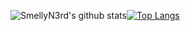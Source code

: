 ![SmellyN3rd's github stats](https://github-readme-stats.vercel.app/api?username=SmellyN3rd)[![Top Langs](https://github-readme-stats.vercel.app/api/top-langs/?username=anuraghazra)](https://github.com/anuraghazra/github-readme-stats)
